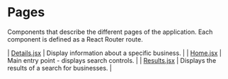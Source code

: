 # Pages

Components that describe the different pages of the application. Each component
is defined as a React Router route.

| [Details.jsx](Details.jsx) | Display information about a specific business.   |
| [Home.jsx](Home.jsx)       | Main entry point - displays search controls.     |
| [Results.jsx](Results.jsx) | Displays the results of a search for businesses. |
